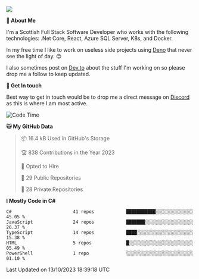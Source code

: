 <img src="https://github.com/jasonhughes94/jasonhughes94/blob/main/header.png?raw=true">

**:tangerine: About Me**

I'm a Scottish Full Stack Software Developer who works with the following technologies: .Net Core, React, Azure SQL Server, K8s, and Docker.

In my free time I like to work on useless side projects using [Deno](https://deno.land/) that never see the light of day. 😊

I also sometimes post on [Dev.to](https://dev.to/jasonhughes94) about the stuff I'm working on so please drop me a follow to keep updated.

**:speech_balloon: Get In touch**

Best way to get in touch would be to drop me a direct message on [Discord](https://discordapp.com/users/206498666976903169) as this is where I am most active.

<!--START_SECTION:waka-->
![Code Time](http://img.shields.io/badge/Code%20Time-1%2C121%20hrs%2017%20mins-blue)

**🐱 My GitHub Data** 

> 📦 16.4 kB Used in GitHub's Storage 
 > 
> 🏆 838 Contributions in the Year 2023
 > 
> 💼 Opted to Hire
 > 
> 📜 29 Public Repositories 
 > 
> 🔑 28 Private Repositories 
 > 
**I Mostly Code in C#** 

```text
C#                       41 repos            ███████████░░░░░░░░░░░░░░   45.05 % 
JavaScript               24 repos            ███████░░░░░░░░░░░░░░░░░░   26.37 % 
TypeScript               14 repos            ████░░░░░░░░░░░░░░░░░░░░░   15.38 % 
HTML                     5 repos             █░░░░░░░░░░░░░░░░░░░░░░░░   05.49 % 
PowerShell               1 repo              ░░░░░░░░░░░░░░░░░░░░░░░░░   01.10 % 
```




 Last Updated on 13/10/2023 18:39:18 UTC
<!--END_SECTION:waka-->
